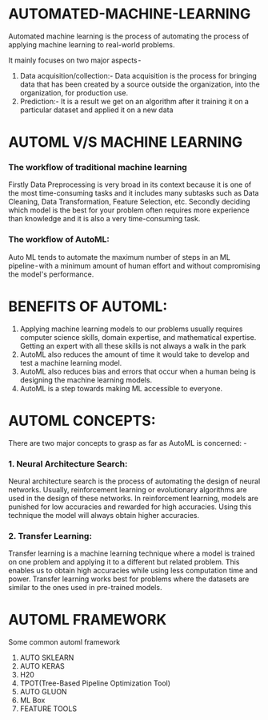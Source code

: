 # AUTOMATED-MACHINE-LEARNING

Automated machine learning is the process of automating the process of applying machine learning to real-world problems.

It mainly focuses on two major aspects - 
1. Data acquisition/collection:- Data acquisition is the process for bringing data that has been created by a source outside the organization, into the organization, for production use.
2. Prediction:- It is a result we get on an algorithm after it training it on a particular dataset and applied it on a new data

# AUTOML V/S MACHINE LEARNING
### The workflow of traditional machine learning

Firstly Data Preprocessing is very broad in its context because it is one of the most time-consuming tasks and it includes many subtasks such as Data Cleaning, Data Transformation, Feature Selection, etc.
Secondly deciding which model is the best for your problem often requires more experience than knowledge and it is also a very time-consuming task.
### The workflow of AutoML:

Auto ML tends to automate the maximum number of steps in an ML pipeline - with a minimum amount of human effort and without compromising the model's performance.

# BENEFITS OF AUTOML:
1. Applying machine learning models to our problems usually requires computer science skills, domain expertise, and mathematical expertise. Getting an expert with all these skills is not always a walk in the park
2. AutoML also reduces the amount of time it would take to develop and test a machine learning model.
3. AutoML also reduces bias and errors that occur when a human being is designing the machine learning models.
4. AutoML is a step towards making ML accessible to everyone.


# AUTOML CONCEPTS:
There are two major concepts to grasp as far as AutoML is concerned: -
### 1. Neural Architecture Search:
Neural architecture search is the process of automating the design of neural networks. Usually, reinforcement learning or evolutionary algorithms are used in the design of these networks. In reinforcement learning, models are punished for low accuracies and rewarded for high accuracies. Using this technique the model will always obtain higher accuracies.
### 2. Transfer Learning:
Transfer learning is a machine learning technique where a model is trained on one problem and applying it to a different but related problem. This enables us to obtain high accuracies while using less computation time and power. Transfer learning works best for problems where the datasets are similar to the ones used in pre-trained models.

# AUTOML FRAMEWORK
Some common automl framework

1. AUTO SKLEARN
2. AUTO KERAS 
3. H20
4. TPOT(Tree-Based Pipeline Optimization Tool)
5. AUTO GLUON
6. ML Box
7. FEATURE TOOLS
